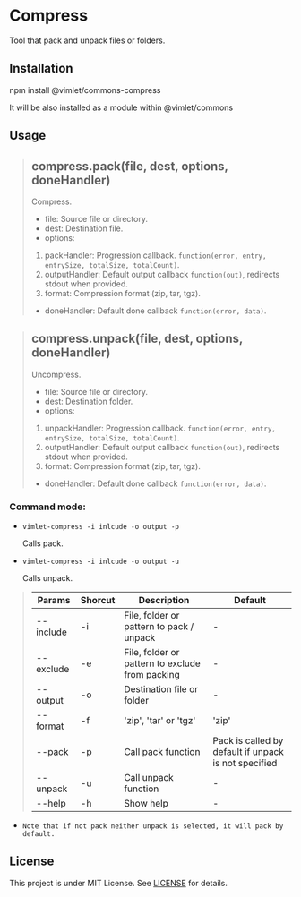 # Compress

Tool that pack and unpack files or folders.

## Installation

npm install @vimlet/commons-compress

It will be also installed as a module within @vimlet/commons

## Usage

>## compress.pack(file, dest, options, doneHandler)
>
>Compress.
>
>* file: Source file or directory.
>* dest: Destination file.
>* options: 
>1. packHandler: Progression callback. `function(error, entry, entrySize, totalSize, totalCount)`.
>2. outputHandler: Default output callback `function(out)`, redirects stdout when provided.
>3. format: Compression format (zip, tar, tgz).
>* doneHandler: Default done callback `function(error, data)`.


>## compress.unpack(file, dest, options, doneHandler)
>
>Uncompress.
>
>* file: Source file or directory.
>* dest: Destination folder.
>* options: 
>1. unpackHandler: Progression callback. `function(error, entry, entrySize, totalSize, totalCount)`.
>2. outputHandler: Default output callback `function(out)`, redirects stdout when provided.
>3. format: Compression format (zip, tar, tgz).
>* doneHandler: Default done callback `function(error, data)`.

### Command mode:

* `vimlet-compress -i inlcude -o output -p`
    
    Calls pack.

* `vimlet-compress -i inlcude -o output -u`
    
    Calls unpack.

> |Params|Shorcut|Description|Default|
> |---|---|---|---|
> |--include|-i|File, folder or pattern to pack / unpack|-|
> |--exclude|-e|File, folder or pattern to exclude from packing|-|
> |--output|-o|Destination file or folder|-|
> |--format|-f|'zip', 'tar' or 'tgz'|'zip'|
> |--pack|-p|Call pack function|Pack is called by default if unpack is not specified|
> |--unpack|-u|Call unpack function|-|
> |--help|-h|Show help|-|
* `Note that if not pack neither unpack is selected, it will pack by default.`


## License
This project is under MIT License. See [LICENSE](https://github.com/vimlet/vimlet-commons/blob/master/LICENSE) for details.